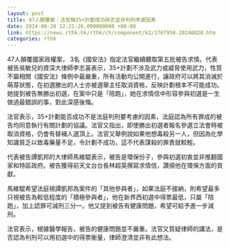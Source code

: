 ```yaml
---
layout: post
title: 47人顛覆案｜法官稱35+計劃成功與否並非判刑考慮因素
date: 2024-08-28 12:21:26.000000000 +08:00
link: https://news.rthk.hk/rthk/ch/component/k2/1767958-20240828.htm
categories: rthk
---
```


47人顛覆國家政權案， 3名《國安法》指定法官繼續聽取第五批被告求情。代表被告吳敏兒的資深大律師李志喜表示，35+計劃不涉及武力或威脅使用武力，性質不屬相關《國安法》條例中最嚴重，所有活動均公開進行，讓政府可以將其消滅於萌芽狀態，在初選勝出的人士亦被選舉主任取消資格，反映計劃根本不可能成功。她提到被告無勝出初選，在案中只是「陪跑」，她在求情信中形容參與初選是一生做過最錯誤的事，對此深感後悔。

法官表示，35+計劃能否成功不是法庭判刑要考慮的因素，法庭認為所有罪成的被告均同意執行有關計劃的協議。法官又指出，即使勝出初選者報名參選立法會時被取消資格，仍會有替補人選頂上。法官又舉例說如果他想毒殺另一人，但因為化學知識貧乏以致毒藥量不足，令計劃不成功，這不代表謀殺的罪責就較輕。

代表被告譚凱邦的大律師馬維騉表示，被告是環保份子，參與初選初衷並非推翻國家和特區政府。被告獲得前天文台台長林超英撰寫求情信，讚揚他在環保方面的貢獻。

馬維騉希望法庭視譚凱邦為案件的「其他參與者」，如果法庭不接納，則希望最多只視被告為較低程度的「積極參與者」，他在新界西初選中得票最低，只屬「陪跑」，加上認罪可減刑三分一。他又提到被告有健康問題，希望可給予進一步減刑。

法官表示，根據醫學報告，被告的健康問題並不嚴重。法官又質疑律師的講法，是否認為判刑可以用初選中的得票衡量，律師澄清並非有此想法。

